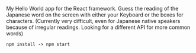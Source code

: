 My Hello World app for the React framework.
Guess the reading of the Japanese word on the screen with either your Keyboard or the boxes for characters.
(Currently very difficult, even for Japanese native speakers because of irregular readings. Looking for a different API for more common words)

```
npm install -> npm start
```
